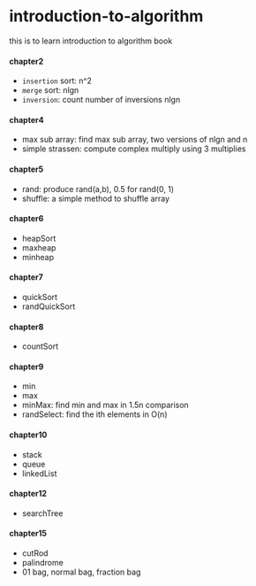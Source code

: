 # introduction-to-algorithm
this is to learn introduction to algorithm book

#### chapter2
* `insertion` sort: n^2
* `merge` sort: nlgn
* `inversion`: count number of inversions nlgn

#### chapter4
* max sub array: find max sub array, two versions of nlgn and n
* simple strassen: compute complex multiply using 3 multiplies

#### chapter5
* rand: produce rand(a,b), 0.5 for rand(0, 1)
* shuffle: a simple method to shuffle array

#### chapter6
* heapSort
* maxheap
* minheap

#### chapter7
* quickSort
* randQuickSort

#### chapter8
* countSort

#### chapter9
* min
* max
* minMax: find min and max in 1.5n comparison
* randSelect: find the ith elements in O(n)

#### chapter10
* stack
* queue
* linkedList

#### chapter12
* searchTree

#### chapter15
* cutRod
* palindrome
* 01 bag, normal bag, fraction bag